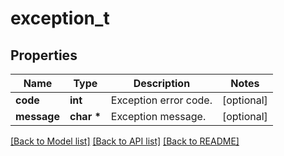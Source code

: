 # exception_t

## Properties
Name | Type | Description | Notes
------------ | ------------- | ------------- | -------------
**code** | **int** | Exception error code. | [optional] 
**message** | **char \*** | Exception message. | [optional] 

[[Back to Model list]](../README.md#documentation-for-models) [[Back to API list]](../README.md#documentation-for-api-endpoints) [[Back to README]](../README.md)


